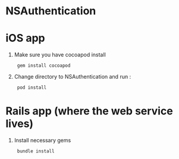 NSAuthentication
================

# iOS app 

1. Make sure you have cocoapod install 

        gem install cocoapod 
    

2. Change directory to NSAuthentication and run : 

        pod install 
    
    
    
    
# Rails app (where the web service lives) 

1. Install necessary gems 

        bundle install 

